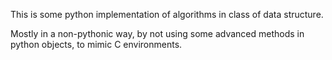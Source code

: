 
This is some python implementation of algorithms in class of data structure.

Mostly in a non-pythonic way, by not using some advanced methods in python objects, to mimic C environments.
